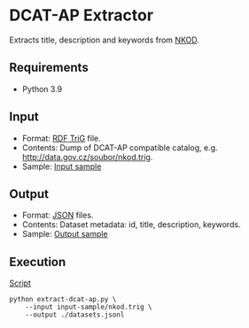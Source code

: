 # DCAT-AP Extractor
Extracts title, description and keywords from [NKOD](https://data.gov.cz).

## Requirements
- Python 3.9

## Input
- Format: [RDF TriG](https://www.w3.org/TR/trig/) file.
- Contents: Dump of DCAT-AP compatible catalog, e.g. http://data.gov.cz/soubor/nkod.trig.
- Sample: [Input sample](input-sample/nkod.trig)

## Output
- Format: [JSON](https://www.json.org/) files.
- Contents: Dataset metadata: id, title, description, keywords.
- Sample: [Output sample](output-sample/datasets.jsonl)

## Execution
[Script](script)
```shell
python extract-dcat-ap.py \
    --input input-sample/nkod.trig \
    --output ./datasets.jsonl
```
